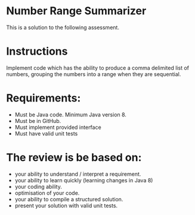 # Number Range Summarizer

This is a solution to the following assessment.

# Instructions
Implement code which has the ability to produce a comma delimited list of numbers, grouping the numbers into a range when they are sequential.

# Requirements:
- Must be Java code. Minimum Java version 8.
- Must be in GitHub.
- Must implement provided interface
- Must have valid unit tests

# The review is be based on:
- your ability to understand / interpret a requirement.
- your ability to learn quickly (learning changes in Java 8)
 - your coding ability.
 - optimisation of your code.
 - your ability to compile a structured solution.
- present your solution with valid unit tests.
